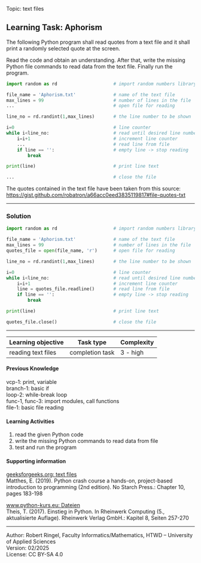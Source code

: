 Topic: text files

## Learning Task: Aphorism

The following Python program shall read quotes from a text file and it shall
print a randomly selected quote at the screen.

Read the code and obtain an understanding. After that, write the missing Python
file commands to read data from the text file. Finally run the program.

``` python
import random as rd                     # import random numbers library

file_name = 'Aphorism.txt'              # name of the text file
max_lines = 99                          # number of lines in the file
...                                     # open file for reading

line_no = rd.randint(1,max_lines)       # the line number to be shown

i=0                                     # line counter
while i<line_no:                        # read until desired line number
    i=i+1                               # increment line counter
    ...                                 # read line from file
    if line == '':                      # empty line -> stop reading
        break

print(line)                             # print line text

...                                     # close the file 
```

The quotes contained in the text file have been taken from this source:  
https://gist.github.com/robatron/a66acc0eed3835119817#file-quotes-txt

---------------------------------------

### Solution

``` python
import random as rd                     # import random numbers library

file_name = 'Aphorism.txt'              # name of the text file
max_lines = 99                          # number of lines in the file
quotes_file = open(file_name, 'r')      # open file for reading

line_no = rd.randint(1,max_lines)       # the line number to be shown

i=0                                     # line counter
while i<line_no:                        # read until desired line number
    i=i+1                               # increment line counter
    line = quotes_file.readline()       # read line from file
    if line == '':                      # empty line -> stop reading
        break

print(line)                             # print line text

quotes_file.close()                     # close the file
```

---------------------------------------

| **Learning objective**                         | **Task type**   | **Complexity** |
| ---------------------------------------------- | --------------- | -------------- |
| reading text files                             | completion task | 3 - high       |  

#### Previous Knowledge

vcp-1: print, variable  
branch-1: basic if  
loop-2: while-break loop  
func-1, func-3: import modules, call functions  
file-1: basic file reading  
  
#### Learning Activities

1) read the given Python code
2) write the missing Python commands to read data from file
3) test and run the program

#### Supporting information

[geeksforgeeks.org: text files](https://www.geeksforgeeks.org/reading-writing-text-files-python/)  
Matthes, E. (2019). Python crash course a hands-on, project-based introduction to programming (2nd edition). No Starch Press.: Chapter 10, pages 183-198  

[www.python-kurs.eu: Dateien](https://www.python-kurs.eu/python3_dateien.php)  
Theis, T. (2017). Einstieg in Python. In Rheinwerk Computing (5., aktualisierte Auflage). Rheinwerk Verlag GmbH.: Kapitel 8, Seiten 257-270

---------------------------------------
Author: Robert Ringel, Faculty Informatics/Mathematics, HTWD – University of Applied Sciences  
Version: 02/2025  
License: CC BY-SA 4.0